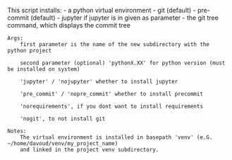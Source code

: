 This script installs:
    - a python virtual environment
    - git (default)
    - pre-commit (default)
    - jupyter if jupyter is in given as parameter
    - the git tree command, which displays the commit tree

    Args:
        first parameter is the name of the new subdirectory with the python project

        second parameter (optional) 'pythonX.XX' for python version (must be installed on system)

        'jupyter' / 'nojupyter' whether to install jupyter

        'pre_commit' / 'nopre_commit' whether to install precommit

        'norequirements', if you dont want to install requirements

        'nogit', to not install git

    Notes:
        The virtual environment is installed in basepath 'venv' (e.G. ~/home/davoud/venv/my_project_name)
        and linked in the project venv subdirectory.